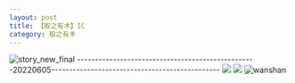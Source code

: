 ```yaml
---
layout: post
title: 【取之有术】IC
category: 取之有术
---
```

![story_new_final](http://rjbwi03xh.hd-bkt.clouddn.com/img/story_new_final_0322.png)
--------------------------------------------------20220605-----------------------------------------------
![](http://rjbwd52rw.hd-bkt.clouddn.com/img/IC-220605-1.jpg)
![](http://rjbwd52rw.hd-bkt.clouddn.com/img/IC-220605-2.jpg)
![wanshan](http://rjbwi03xh.hd-bkt.clouddn.com/img/wanshan.png)





  




